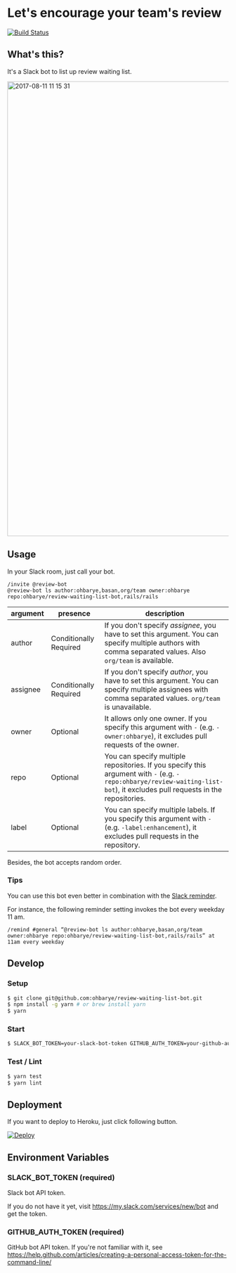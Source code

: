 # Let's encourage your team's review

[![Build Status](https://travis-ci.org/ohbarye/review-waiting-list-bot.svg?branch=master)](https://travis-ci.org/ohbarye/review-waiting-list-bot)

## What's this?

It's a Slack bot to list up review waiting list.

<img width="1035" alt="2017-08-11 11 15 31" src="https://user-images.githubusercontent.com/1811616/29199753-659fd0e2-7e8a-11e7-8435-99daa8c0b233.png">


## Usage

In your Slack room, just call your bot.

```
/invite @review-bot
@review-bot ls author:ohbarye,basan,org/team owner:ohbarye repo:ohbarye/review-waiting-list-bot,rails/rails
```

argument | presence | description
--- | --- | ---
author | Conditionally Required | If you don't specify _assignee_, you have to set this argument. You can specify multiple authors with comma separated values. Also `org/team` is available.
assignee | Conditionally Required | If you don't specify _author_, you have to set this argument. You can specify multiple assignees with comma separated values. `org/team` is unavailable.
owner | Optional | It allows only one owner. If you specify this argument with `-` (e.g. `-owner:ohbarye`), it excludes pull requests of the owner.
repo | Optional | You can specify multiple repositories. If you specify this argument with `-` (e.g. `-repo:ohbarye/review-waiting-list-bot`), it excludes pull requests in the repositories.
label | Optional | You can specify multiple labels. If you specify this argument with `-` (e.g. `-label:enhancement`), it excludes pull requests in the repository.

Besides, the bot accepts random order.

### Tips

You can use this bot even better in combination with the [Slack reminder](https://get.slack.help/hc/en-us/articles/208423427-Set-a-reminder).

For instance, the following reminder setting invokes the bot every weekday 11 am.

```
/remind #general “@review-bot ls author:ohbarye,basan,org/team owner:ohbarye repo:ohbarye/review-waiting-list-bot,rails/rails” at 11am every weekday
```

## Develop

### Setup

```sh
$ git clone git@github.com:ohbarye/review-waiting-list-bot.git
$ npm install -g yarn # or brew install yarn
$ yarn
```

### Start

```sh
$ SLACK_BOT_TOKEN=your-slack-bot-token GITHUB_AUTH_TOKEN=your-github-auth-token yarn start
```

### Test / Lint

```sh
$ yarn test
$ yarn lint
```

## Deployment

If you want to deploy to Heroku, just click following button.

[![Deploy](https://www.herokucdn.com/deploy/button.svg)](https://heroku.com/deploy)

## Environment Variables

### SLACK_BOT_TOKEN (required)

Slack bot API token.

If you do not have it yet, visit https://my.slack.com/services/new/bot and get the token.


### GITHUB_AUTH_TOKEN (required)

GitHub bot API token.
If you're not familiar with it, see https://help.github.com/articles/creating-a-personal-access-token-for-the-command-line/
